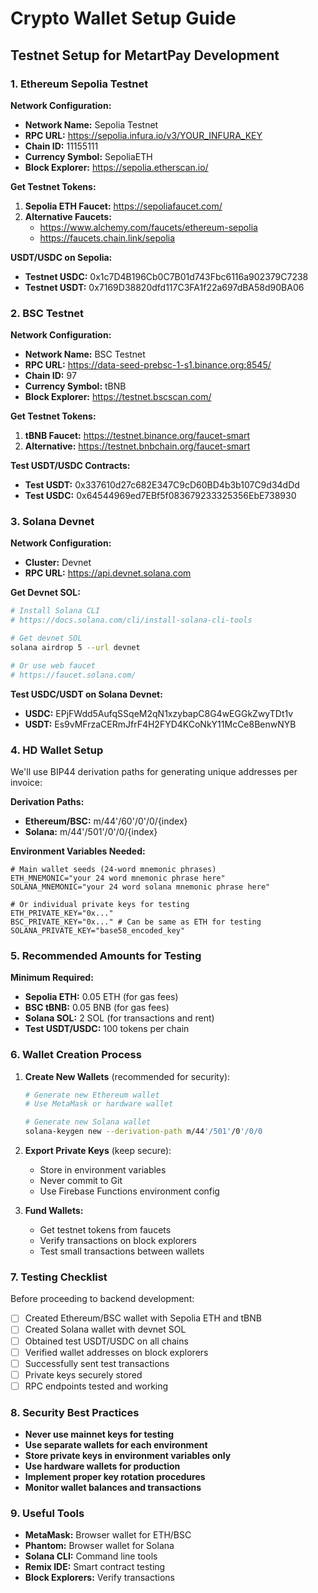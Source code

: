 # Crypto Wallet Setup Guide

## Testnet Setup for MetartPay Development

### 1. Ethereum Sepolia Testnet

**Network Configuration:**
- **Network Name:** Sepolia Testnet
- **RPC URL:** https://sepolia.infura.io/v3/YOUR_INFURA_KEY
- **Chain ID:** 11155111
- **Currency Symbol:** SepoliaETH
- **Block Explorer:** https://sepolia.etherscan.io/

**Get Testnet Tokens:**
1. **Sepolia ETH Faucet:** https://sepoliafaucet.com/
2. **Alternative Faucets:**
   - https://www.alchemy.com/faucets/ethereum-sepolia
   - https://faucets.chain.link/sepolia

**USDT/USDC on Sepolia:**
- **Testnet USDC:** 0x1c7D4B196Cb0C7B01d743Fbc6116a902379C7238
- **Testnet USDT:** 0x7169D38820dfd117C3FA1f22a697dBA58d90BA06

### 2. BSC Testnet

**Network Configuration:**
- **Network Name:** BSC Testnet
- **RPC URL:** https://data-seed-prebsc-1-s1.binance.org:8545/
- **Chain ID:** 97
- **Currency Symbol:** tBNB
- **Block Explorer:** https://testnet.bscscan.com/

**Get Testnet Tokens:**
1. **tBNB Faucet:** https://testnet.binance.org/faucet-smart
2. **Alternative:** https://testnet.bnbchain.org/faucet-smart

**Test USDT/USDC Contracts:**
- **Test USDT:** 0x337610d27c682E347C9cD60BD4b3b107C9d34dDd
- **Test USDC:** 0x64544969ed7EBf5f083679233325356EbE738930

### 3. Solana Devnet

**Network Configuration:**
- **Cluster:** Devnet
- **RPC URL:** https://api.devnet.solana.com

**Get Devnet SOL:**
```bash
# Install Solana CLI
# https://docs.solana.com/cli/install-solana-cli-tools

# Get devnet SOL
solana airdrop 5 --url devnet

# Or use web faucet
# https://faucet.solana.com/
```

**Test USDC/USDT on Solana Devnet:**
- **USDC:** EPjFWdd5AufqSSqeM2qN1xzybapC8G4wEGGkZwyTDt1v
- **USDT:** Es9vMFrzaCERmJfrF4H2FYD4KCoNkY11McCe8BenwNYB

### 4. HD Wallet Setup

We'll use BIP44 derivation paths for generating unique addresses per invoice:

**Derivation Paths:**
- **Ethereum/BSC:** m/44'/60'/0'/0/{index}
- **Solana:** m/44'/501'/0'/0/{index}

**Environment Variables Needed:**
```env
# Main wallet seeds (24-word mnemonic phrases)
ETH_MNEMONIC="your 24 word mnemonic phrase here"
SOLANA_MNEMONIC="your 24 word solana mnemonic phrase here"

# Or individual private keys for testing
ETH_PRIVATE_KEY="0x..."
BSC_PRIVATE_KEY="0x..." # Can be same as ETH for testing
SOLANA_PRIVATE_KEY="base58_encoded_key"
```

### 5. Recommended Amounts for Testing

**Minimum Required:**
- **Sepolia ETH:** 0.05 ETH (for gas fees)
- **BSC tBNB:** 0.05 BNB (for gas fees)  
- **Solana SOL:** 2 SOL (for transactions and rent)
- **Test USDT/USDC:** 100 tokens per chain

### 6. Wallet Creation Process

1. **Create New Wallets** (recommended for security):
   ```bash
   # Generate new Ethereum wallet
   # Use MetaMask or hardware wallet
   
   # Generate new Solana wallet
   solana-keygen new --derivation-path m/44'/501'/0'/0/0
   ```

2. **Export Private Keys** (keep secure):
   - Store in environment variables
   - Never commit to Git
   - Use Firebase Functions environment config

3. **Fund Wallets:**
   - Get testnet tokens from faucets
   - Verify transactions on block explorers
   - Test small transactions between wallets

### 7. Testing Checklist

Before proceeding to backend development:

- [ ] Created Ethereum/BSC wallet with Sepolia ETH and tBNB
- [ ] Created Solana wallet with devnet SOL  
- [ ] Obtained test USDT/USDC on all chains
- [ ] Verified wallet addresses on block explorers
- [ ] Successfully sent test transactions
- [ ] Private keys securely stored
- [ ] RPC endpoints tested and working

### 8. Security Best Practices

- **Never use mainnet keys for testing**
- **Use separate wallets for each environment**
- **Store private keys in environment variables only**
- **Use hardware wallets for production**
- **Implement proper key rotation procedures**
- **Monitor wallet balances and transactions**

### 9. Useful Tools

- **MetaMask:** Browser wallet for ETH/BSC
- **Phantom:** Browser wallet for Solana  
- **Solana CLI:** Command line tools
- **Remix IDE:** Smart contract testing
- **Block Explorers:** Verify transactions